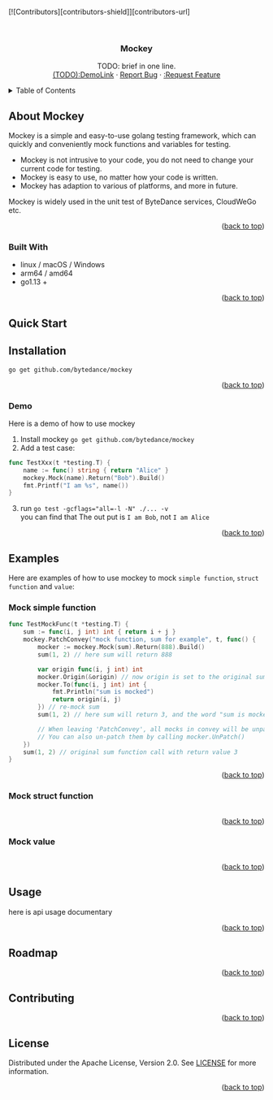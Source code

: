
<a name="readme-top"> </a>

[![Contributors][contributors-shield]][contributors-url]

<!-- PROJECT LOGO -->
<br />
<div align="center">
  <h3 align="center">Mockey</h3>

  <p align="center">
  TODO: brief in one line.
    <br />
    <a href="">(TODO):DemoLink</a>
    ·
    <a href="https://github.com/bytedance/mockey/issues">Report Bug</a>
    ·
    <a href="https://github.com/bytedance/mockey/issues">:Request Feature</a>
  </p>
</div>

<!-- TABLE OF CONTENTS -->
<details>
  <summary>Table of Contents</summary>
  <ol>
    <li>
      <a href="#about-mockey">About Mockey</a>
      <ul>
        <li><a href="#built-with">Built With</a></li>
      </ul>
    </li>
    <li>
      <a href="#quick-start">Quick Start</a>
      <ul>
        <li><a href="#installation">Installation</a></li>
        <li><a href="#demo">Demo</a></li>
      </ul>
    </li>
    <li><a href="#examples">Examples</a>
	 <ul>
    <li><a href="#mock-func">Mock function</a>
    <li><a href="#mock-struct">Mock struct function</a>
    <li><a href="#mock-value">Mock value</a>
      </ul>
	</li>
    <li><a href="#usage">Usage</a></li>
    <li><a href="#roadmap">Roadmap</a></li>
    <li><a href="#contributing">Contributing</a></li>
    <li><a href="#license">License</a></li>
    <!-- <li><a href="#contact">Contact</a></li> -->
    <!-- <li><a href="#acknowledgments">Acknowledgments</a></li> -->
  </ol>
</details>



<a name="about-mockey"> </a>

<!-- ABOUT THE PROJECT -->
## About Mockey

Mockey is a simple and easy-to-use golang testing framework, which can quickly and conveniently mock functions and variables for testing.

* Mockey is not intrusive to your code, you do not need to change your current code for testing.
* Mockey is easy to use, no matter how your code is written.
* Mockey has adaption to various of platforms, and more in future.

 Mockey is widely used in the unit test of ByteDance services, CloudWeGo etc.

<p align="right">(<a href="#readme-top">back to top</a>)</p>


<a name="built-with"> </a>
### Built With

* linux / macOS / Windows
* arm64 / amd64
* go1.13 +

<p align="right">(<a href="#readme-top">back to top</a>)</p>


<a name="quick-start"></a>

## Quick Start

<a name="installation"></a>

## Installation
`go get github.com/bytedance/mockey`

<p align="right">(<a href="#readme-top">back to top</a>)</p>

<a name="demo"></a>

### Demo
Here is a demo of how to use mockey
1. Install mockey `go get github.com/bytedance/mockey`
2. Add a test case:
```go
func TestXxx(t *testing.T) {
	name := func() string { return "Alice" }
	mockey.Mock(name).Return("Bob").Build()
	fmt.Printf("I am %s", name())
}
```
3. run `go test -gcflags="all=-l -N" ./... -v`  
you can find that The out put is `I am Bob`, not `I am Alice`

<p align="right">(<a href="#readme-top">back to top</a>)</p>

<a href="examples"></a>

## Examples

Here are examples of how to use mockey to mock `simple function`, `struct function` and `value`:

<a name="mock-func"> </a>

### Mock simple function
```go
func TestMockFunc(t *testing.T) {
	sum := func(i, j int) int { return i + j }
	mockey.PatchConvey("mock function, sum for example", t, func() {
		mocker := mockey.Mock(sum).Return(888).Build()
		sum(1, 2) // here sum will return 888

		var origin func(i, j int) int
		mocker.Origin(&origin) // now origin is set to the original sum
		mocker.To(func(i, j int) int {
			fmt.Println("sum is mocked")
			return origin(i, j)
		}) // re-mock sum
		sum(1, 2) // here sum will return 3, and the word "sum is mocked" will be printed

		// When leaving 'PatchConvey', all mocks in convey will be unpatched
		// You can also un-patch them by calling mocker.UnPatch()
	})
	sum(1, 2) // original sum function call with return value 3
}
```
<p align="right">(<a href="#readme-top">back to top</a>)</p>

<a name="mock-struct"> </a>

### Mock struct function
```go
```
<p align="right">(<a href="#readme-top">back to top</a>)</p>

<a name="mock-value"> </a>

### Mock value
```go
```
<p align="right">(<a href="#readme-top">back to top</a>)</p>

## Usage
here is api usage documentary
<p align="right">(<a href="#readme-top">back to top</a>)</p>



<!-- ROADMAP -->
## Roadmap
<p align="right">(<a href="#readme-top">back to top</a>)</p>

<!-- CONTRIBUTING -->
## Contributing
<p align="right">(<a href="#readme-top">back to top</a>)</p>

## License

Distributed under the  Apache License, Version 2.0. See [LICENSE](./LICENSE-APACHE) for more information.

<p align="right">(<a href="#readme-top">back to top</a>)</p>




